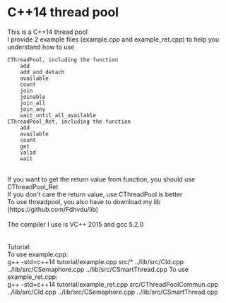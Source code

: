 # C++14 thread pool
This is a C++14 thread pool<br/>
I provide 2 example files (example.cpp and example_ret.cpp) to help you understand how to use

	CThreadPool, including the function
		add
		add_and_detach
		available
		count
		join
		joinable
		join_all
		join_any
		wait_until_all_available
	CThreadPool_Ret, including the function
		add
		available
		count
		get
		valid
		wait
<br/>
If you want to get the return value from function, you should use CThreadPool_Ret<br/>
If you don't care the return value, use CThreadPool is better<br/>
To use threadpool, you also have to download my lib (https://github.com/Fdhvdu/lib)
<br/><br/>
The compiler I use is VC++ 2015 and gcc 5.2.0<br/><br/><br/>
Tutorial:<br/>
To use example.cpp:<br/>
g++ -std=c++14 tutorial/example.cpp src/* ../lib/src/CId.cpp ../lib/src/CSemaphore.cpp ../lib/src/CSmartThread.cpp
To use example_ret.cpp:<br/>
g++ -std=c++14 tutorial/example_ret.cpp src/CThreadPoolCommun.cpp ../lib/src/CId.cpp ../lib/src/CSemaphore.cpp ../lib/src/CSmartThread.cpp